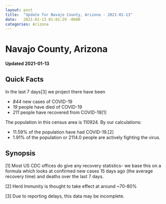 ```yaml
---
layout: post
title:  "Update for Navajo County, Arizona - 2021-01-13"
date:   2021-01-13 01:01:29 -0600
categories: Arizona
---
```


# Navajo County, Arizona
#### Updated 2021-01-13

## Quick Facts

In the last 7 days[3] we project there have been
- *844* new cases of COVID-19
- *19* people have died of COVID-19
- *211* people have recovered from COVID-19[1]

The population in this census area is 110924. By our calculations:
- 11.59% of the population have had COVID-19.[2]
- 1.91% of the population or 2114.0 people are actively fighting the virus.

## Synopsis




[1] Most US CDC offices do give any recovery statistics- we base this on a formula which looks at confirmed new cases
15 days ago (the average recovery time) and deaths over the last 7 days.

[2] Herd Immunity is thought to take effect at around ~70-80%

[3] Due to reporting delays, this data may be incomplete.
 
    